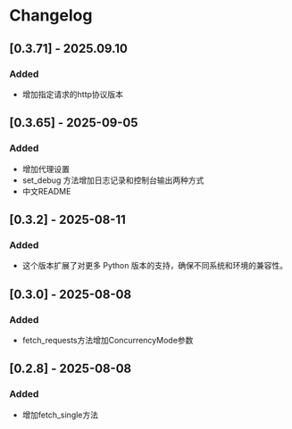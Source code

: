 # Changelog

## [0.3.71] - 2025.09.10
### Added
- 增加指定请求的http协议版本

## [0.3.65] - 2025-09-05
### Added
- 增加代理设置
- set_debug 方法增加日志记录和控制台输出两种方式
- 中文README

## [0.3.2] - 2025-08-11
### Added
- 这个版本扩展了对更多 Python 版本的支持，确保不同系统和环境的兼容性。


## [0.3.0] - 2025-08-08
### Added
- fetch_requests方法增加ConcurrencyMode参数


## [0.2.8] - 2025-08-08
### Added
- 增加fetch_single方法